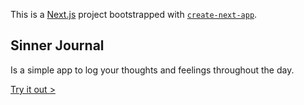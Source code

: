 This is a [Next.js](https://nextjs.org/) project bootstrapped with [`create-next-app`](https://github.com/vercel/next.js/tree/canary/packages/create-next-app).

## Sinner Journal

Is a simple app to log your thoughts and feelings throughout the day. 

[Try it out >](http://sinner-journal.vercel.app/)
